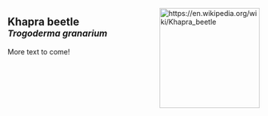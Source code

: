 <img 
title="https://en.wikipedia.org/wiki/Khapra_beetle"
src="https://upload.wikimedia.org/wikipedia/commons/f/fc/Khapra_beetle.jpg" 
height="200"
class="center"
align="right">

## Khapra beetle <br><sup>*Trogoderma granarium*</sup>

More text to come!

<!--stackedit_data:
eyJoaXN0b3J5IjpbLTEyMTQ3MjAyNDEsMTQ3MjQ4MzE4LDU3ND
k2ODY5NywxMTI1ODk5ODEwLC0zMzE2NDE4NjZdfQ==
-->